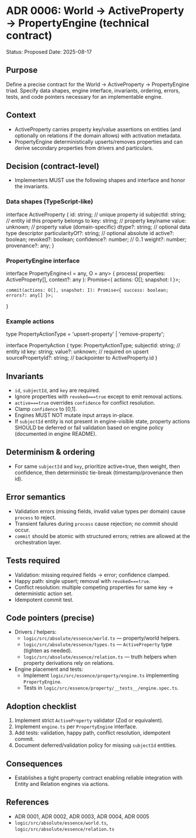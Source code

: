 # ADR 0006: World -> ActiveProperty -> PropertyEngine (technical contract)

Status: Proposed
Date: 2025-08-17

## Purpose
Define a precise contract for the World → ActiveProperty → PropertyEngine triad. Specify data shapes, engine interface, invariants, ordering, errors, tests, and code pointers necessary for an implementable engine.

## Context
- ActiveProperty carries property key/value assertions on entities (and optionally on relations if the domain allows) with activation metadata.
- PropertyEngine deterministically upserts/removes properties and can derive secondary properties from drivers and particulars.

## Decision (contract-level)
- Implementers MUST use the following shapes and interface and honor the invariants.

### Data shapes (TypeScript-like)

  interface ActiveProperty {
    id: string;                  // unique property id
    subjectId: string;           // entity id this property belongs to
    key: string;                 // property key/name
    value: unknown;              // property value (domain-specific)
    dtype?: string;              // optional data type descriptor
    particularityOf?: string;    // optional absolute id
    active?: boolean;
    revoked?: boolean;
    confidence?: number;         // 0..1
    weight?: number;
    provenance?: any;
  }

### PropertyEngine interface

  interface PropertyEngine<I = any, O = any> {
    process(
      properties: ActiveProperty[],
      context?: any
    ): Promise<{ actions: O[]; snapshot: I }>;

    commit(actions: O[], snapshot: I): Promise<{ success: boolean; errors?: any[] }>;
  }

### Example actions
  type PropertyActionType = 'upsert-property' | 'remove-property';

  interface PropertyAction {
    type: PropertyActionType;
    subjectId: string;           // entity id
    key: string;
    value?: unknown;             // required on upsert
    sourcePropertyId?: string;   // backpointer to ActiveProperty.id
  }

## Invariants
- `id`, `subjectId`, and `key` are required.
- Ignore properties with `revoked===true` except to emit removal actions.
- `active===true` overrides `confidence` for conflict resolution.
- Clamp `confidence` to [0,1].
- Engines MUST NOT mutate input arrays in-place.
- If `subjectId` entity is not present in engine-visible state, property actions SHOULD be deferred or fail validation based on engine policy (documented in engine README).

## Determinism & ordering
- For same `subjectId` and `key`, prioritize active=true, then weight, then confidence, then deterministic tie-break (timestamp/provenance then id).

## Error semantics
- Validation errors (missing fields, invalid value types per domain) cause `process` to reject.
- Transient failures during `process` cause rejection; no commit should occur.
- `commit` should be atomic with structured errors; retries are allowed at the orchestration layer.

## Tests required
- Validation: missing required fields → error; confidence clamped.
- Happy path: single upsert; removal with `revoked===true`.
- Conflict resolution: multiple competing properties for same key → deterministic action set.
- Idempotent commit test.

## Code pointers (precise)
- Drivers / helpers:
  - `logic/src/absolute/essence/world.ts` — property/world helpers.
  - `logic/src/absolute/essence/types.ts` — `ActiveProperty` type (tighten as needed).
  - `logic/src/absolute/essence/relation.ts` — truth helpers when property derivations rely on relations.
- Engine placement and tests:
  - Implement `logic/src/essence/property/engine.ts` implementing `PropertyEngine`.
  - Tests in `logic/src/essence/property/__tests__/engine.spec.ts`.

## Adoption checklist
1. Implement strict `ActiveProperty` validator (Zod or equivalent).
2. Implement `engine.ts` per `PropertyEngine` interface.
3. Add tests: validation, happy path, conflict resolution, idempotent commit.
4. Document deferred/validation policy for missing `subjectId` entities.

## Consequences
- Establishes a tight property contract enabling reliable integration with Entity and Relation engines via actions.

## References
- ADR 0001, ADR 0002, ADR 0003, ADR 0004, ADR 0005
- `logic/src/absolute/essence/world.ts`, `logic/src/absolute/essence/relation.ts`
